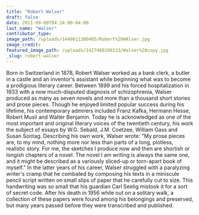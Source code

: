 ```yaml
---
title: "Robert Walser"
draft: false
date: 2011-09-08T04:24:00-04:00
last_name: "Walser"
contributor_type:
image_path: /uploads/1449611300485/Robert%20WAlser.jpg
image_credit:
featured_image_path: /uploads/1427480100133/Walser%20copy.jpg
_slug: robert-walser
---
```


Born in Switzerland in 1878, Robert Walser worked as a bank clerk, a butler in a castle and an inventor's assistant while beginning what was to become a prodigious literary career. Between 1899 and his forced hospitalization in 1933 with a now much-disputed diagnosis of schizophrenia, Walser produced as many as seven novels and more than a thousand short stories and prose pieces. Though he enjoyed limited popular success during his lifetime, his contemporary admirers included Franz Kafka, Hermann Hesse, Robert Musil and Walter Benjamin. Today he is acknowledged as one of the most important and original literary voices of the twentieth century, his work the subject of essays by W.G. Sebald, J.M. Coetzee, William Gass and Susan Sontag. Describing his own work, Walser wrote: "My prose pieces are, to my mind, nothing more nor less than parts of a long, plotless, realistic story. For me, the sketches I produce now and then are shortish or longish chapters of a novel. The novel I am writing is always the same one, and it might be described as a variously sliced-up or torn-apart book of myself." In the latter years of his career, Walser struggled with a paralyzing writer's cramp that he combated by composing his texts in a miniscule pencil script written on small slips of paper that he carefully cut to size. This handwriting was so small that his guardian Carl Seelig mistook it for a sort of secret code. After his death in 1956 while out on a solitary walk, a collection of these papers were found among his belongings and preserved, but many years passed before they were transcribed and published.

